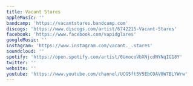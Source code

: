 ```yaml
---
title: Vacant Stares
appleMusic: ''
bandcamp: 'https://vacantstares.bandcamp.com'
discogs: 'https://www.discogs.com/artist/6742215-Vacant-Stares'
facebook: 'https://www.facebook.com/vapidglares'
googleMusic: ''
instagram: 'https://www.instagram.com/vacant._.stares'
soundcloud: ''
spotify: 'https://open.spotify.com/artist/6UmocoVbXNjcdNYNqIG18Y'
twitter: ''
website: ''
youtube: 'https://www.youtube.com/channel/UCG5ft5V5EbCOAV0W7BLYWrw'
---
```

